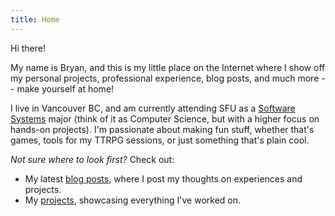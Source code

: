 ```yaml
---
title: Home
---
```

Hi there! 

My name is Bryan, and this is my little place on the Internet where I show off my personal projects, professional experience, blog posts, and much more -- make yourself at home!

I live in Vancouver BC, and am currently attending SFU as a [Software Systems](https://www.sfu.ca/computing/prospective-students/undergraduate-students/programs/degree-programs/softwaresystems.html) major (think of it as Computer Science, but with a higher focus on hands-on projects). I'm passionate about making fun stuff, whether that's games, tools for my TTRPG sessions, or just something that's plain cool.

*Not sure where to look first?* Check out:
- My latest [blog posts](/posts/Past%20Your%20Peak.md), where I post my thoughts on experiences and projects.
- My [projects](/projects), showcasing everything I've worked on.